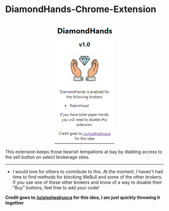 # DiamondHands-Chrome-Extension

<div style="text-align:center"><img src="DiamondHandsUI.PNG" /></div>

 This extension keeps those bearish tempations at bay by diabling access to the sell button on select brokerage sites.

<hr />

- I would love for others to contribute to this. At the moment, I haven't had time to find methods for blocking WeBull and some of the other brokers. If you use one of these other brokers and know of a way to disable their "Buy" buttons, feel free to add your code!

**Credit goes to [/u/pixelwalrusca](https://www.reddit.com/user/pixelwalrusca/) for this idea, I am just quickly throwing it together**
